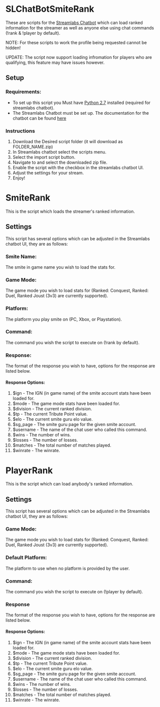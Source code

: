 # SLChatBotSmiteRank

   These are scripts for the [Streamlabs Chatbot](https://streamlabs.com/chatbot) which can load ranked information for the streamer as well as anyone else using chat commands (!rank & !player by default).
   
NOTE: For these scripts to work the profile being requested cannot be hidden!

UPDATE: The script now support loading infromation for players who are qualifying, this feature may have issues however.

## Setup

### Requirements:
   - To set up this script you Must have [Python 2.7](https://www.python.org/download/releases/2.7/) installed (required for     streamlabs chatbot).
   - The Streamlabs Chatbot must be set up. The documentation for the chatbot can be found [here](https://cdn.streamlabs.com/chatbot/Documentation.pdf)
   
### Instructions
   1) Download the Desired script folder (it will download as FOLDER_NAME.zip)
   2) In Streamlabs chatbot select the scripts menu.
   3) Select the import script button.
   4) Navigate to and select the downloaded zip file.
   5) Enable the script with the checkbox in the streamlabs chatbot UI.
   6) Adjust the settings for your stream.
   7) Enjoy!
 
# SmiteRank
   This is the script which loads the streamer's ranked information.
   
## Settings
  This script has several options which can be adjusted in the Streamlabs chatbot UI, they are as follows:
  
### Smite Name:
  The smite in game name you wish to load the stats for.
  
### Game Mode:
 The game mode you wish to load stats for (Ranked: Conquest, Ranked: Duel, Ranked Joust (3v3) are currently supported).
 
### Platform:
 The platform you play smite on (PC, Xbox, or Playstation).
 
### Command:
 The command you wish the script to execute on (!rank by default).
 
### Response:
 The format of the response you wish to have, options for the response are listed below.
 
#### Response Options:
   1) $ign - The IGN (in game name) of the smite account stats have been loaded for.
   2) $mode - The game mode stats have been loaded for.
   3) $division - The current ranked division.
   4) $tp - The current Tribute Point value.
   5) $elo - The current smite guru elo value.
   6) $sg_page - The smite guru page for the given smite account.
   7) $username - The name of the chat user who called this command.
   8) $wins - The number of wins.
   9) $losses - The number of losses.
   10) $matches - The total number of matches played.
   11) $winrate - The winrate.
   
# PlayerRank
   This is the script which can load anybody's ranked information.
   
## Settings
  This script has several options which can be adjusted in the Streamlabs chatbot UI, they are as follows:
  
### Game Mode:
 The game mode you wish to load stats for (Ranked: Conquest, Ranked: Duel, Ranked Joust (3v3) are currently supported).
 
### Default Platform:
 The platform to use when no platform is provided by the user.
 
### Command:
 The command you wish the script to execute on (!player by default).
 
### Response
 The format of the response you wish to have, options for the response are listed below.
 
#### Response Options:
   1) $ign - The IGN (in game name) of the smite account stats have been loaded for.
   2) $mode - The game mode stats have been loaded for.
   3) $division - The current ranked division.
   4) $tp - The current Tribute Point value.
   5) $elo - The current smite guru elo value.
   6) $sg_page - The smite guru page for the given smite account.
   7) $username - The name of the chat user who called this command.
   8) $wins - The number of wins.
   9) $losses - The number of losses.
   10) $matches - The total number of matches played.
   11) $winrate - The winrate.
       
